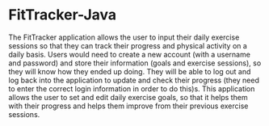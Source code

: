 # FitTracker-Java
The FitTracker application allows the user to input their daily exercise sessions so that they can track their progress and physical activity on a daily basis. Users would need to create a new account (with a username and password) and store their information (goals and exercise sessions), so they will know how they ended up doing. They will be able to log out and log back into the application to update and check their progress (they need to enter the correct login information in order to do this)s. This application allows the user to set and edit daily exercise goals, so that it helps them with their progress and helps them improve from their previous exercise sessions.
